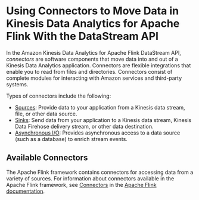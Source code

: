 # Using Connectors to Move Data in Kinesis Data Analytics for Apache Flink With the DataStream API<a name="how-connectors"></a>

In the Amazon Kinesis Data Analytics for Apache Flink DataStream API, *connectors* are software components that move data into and out of a Kinesis Data Analytics application\. Connectors are flexible integrations that enable you to read from files and directories\. Connectors consist of complete modules for interacting with Amazon services and third\-party systems\.

Types of connectors include the following:
+ [Sources](how-sources.md): Provide data to your application from a Kinesis data stream, file, or other data source\.
+ [Sinks](how-sinks.md): Send data from your application to a Kinesis data stream, Kinesis Data Firehose delivery stream, or other data destination\.
+ [Asynchronous I/O](how-async.md): Provides asynchronous access to a data source \(such as a database\) to enrich stream events\. 

## Available Connectors<a name="how-connectors-list"></a>

The Apache Flink framework contains connectors for accessing data from a variety of sources\. For information about connectors available in the Apache Flink framework, see [Connectors](https://ci.apache.org/projects/flink/flink-docs-release-1.11/dev/connectors/) in the [Apache Flink documentation](https://ci.apache.org/projects/flink/flink-docs-release-1.11/)\.